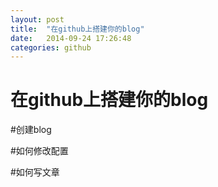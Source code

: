 ```yaml
---
layout: post
title:  "在github上搭建你的blog"
date:   2014-09-24 17:26:48
categories: github
---
```



在github上搭建你的blog
=====


#创建blog




#如何修改配置



#如何写文章


